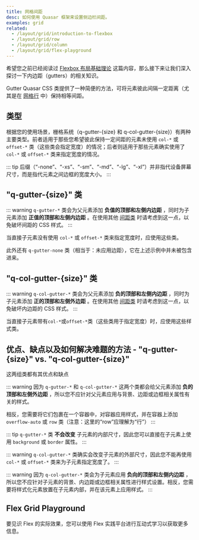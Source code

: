 ```yaml
---
title: 网格间距
desc: 如何使用 Quasar 框架来设置侧边栏间距。
examples: grid
related:
  - /layout/grid/introduction-to-flexbox
  - /layout/grid/row
  - /layout/grid/column
  - /layout/grid/flex-playground
---
```


希望您之前已经阅读过 [Flexbox 布局基础理论](/layout/grid/introduction-to-flexbox-cn) 这篇内容，那么接下来让我们深入探讨一下内边距（gutters）的相关知识。

Gutter Quasar CSS 类提供了一种简便的方法，可将元素彼此间隔一定距离（尤其是在 [网格行](/layout/grid/row-cn) 中）保持相等间距。

## 类型
根据您的使用场景，栅格系统（q-gutter-{size} 和 q-col-gutter-{size}）有两种主要类型。前者适用于那些您希望彼此保持一定间距的元素未使用 `col-*` 或 `offset-*` 类（这些类会指定宽度）的情况；后者则适用于那些元素确实使用了 `col-*` 或 `offset-*` 类来指定宽度的情况。

::: tip
后缀（“-none”、“-xs”、“-sm”、“-md”、“-lg”、“-xl”）并非指代设备屏幕尺寸，而是指代元素之间边框的宽度大小。
:::

##  "q-gutter-{size}" 类

::: warning
`q-gutter-*` 类会为父元素添加 **负值的顶部和左侧内边距** ，同时为子元素添加 **正值的顶部和左侧内边距** 。在使用其他 [间距类](/style/spacing-cn) 时请考虑到这一点，以免破坏间距的 CSS 样式。
:::

当直接子元素没有使用 `col-*` 或 `offset-*` 类来指定宽度时，应使用这些类。

<DocExample title="q-gutter的尺寸" file="GutterSize" />

此外还有 `q-gutter-none` 类（相当于：未应用边距），它在上述示例中并未被包含进来。

<DocExample title="q-gutter 水平方向" file="GutterHorizontal" />

<DocExample title="q-gutter 垂直方向" file="GutterVertical" />

<DocExample title="q-gutter 垂直和水平方向" file="GutterMixed" />

## "q-col-gutter-{size}" 类

::: warning
`q-col-gutter-*` 类会为父元素添加 **负的顶部和左侧内边距** ，同时为子元素添加 **正的顶部和左侧外边距** 。在使用其他 [间距类](/style/spacing) 时请考虑到这一点，以免破坏内边距的 CSS 样式。
:::

当直接子元素带有`col-*`或`offset-*`类（这些类用于指定宽度）时，应使用这些样式类。

<DocExample title="q-col-gutter的尺寸" file="ColGutterSize" />

<DocExample title="q-col-gutter 水平方向" file="ColGutterHorizontal" />

<DocExample title="q-col-gutter 垂直方向" file="ColGutterVertical" />

<DocExample title="q-col-gutter 垂直和水平方向" file="ColGutterMixed" />

## 优点、缺点以及如何解决难题的方法 - "q-gutter-{size}" vs. "q-col-gutter-{size}"

这两组类都有其优点和缺点

::: warning
因为 `q-gutter-*` 和 `q-col-gutter-*` 这两个类都会给父元素添加 **负的顶部和左侧外边距** ，所以您不应针对父元素应用与背景、边距或边框相关属性有关的样式。

相反，您需要将它们包裹在一个容器中，对容器应用样式，并在容器上添加 `overflow-auto` 或 `row` 类（注意：这里的“row”应理解为“行”）
:::

<DocExample title="Parent styling" file="ParentStyling" />

::: tip
`q-gutter-*` 类 **不会改变** 子元素的内部尺寸，因此您可以直接在子元素上使用 `background` 或 `border` 属性。
:::

::: warning
`q-col-gutter-*` 类确实会改变子元素的外部尺寸，因此您不能再使用 `col-*` 或 `offset-*` 类来为子元素指定宽度了。
:::

<DocExample title="Children size compare" file="ChildrenSizeCompare" />

::: warning
因为 `q-col-gutter-*` 类会为子元素应用 **负向的顶部和左侧内边距** ，所以您不应针对子元素的背景、内边距或边框相关属性进行样式设置。相反，您需要将样式化元素放置在子元素内部，并在该元素上应用样式。
:::

<DocExample title="Children styling" file="ChildrenStyling" />

## Flex Grid Playground
要见识 Flex 的实际效果，您可以使用 Flex 实践平台进行互动式学习以获取更多信息。

<q-btn icon-right="launch" label="Flex Playground" to="/layout/grid/flex-playground" />
